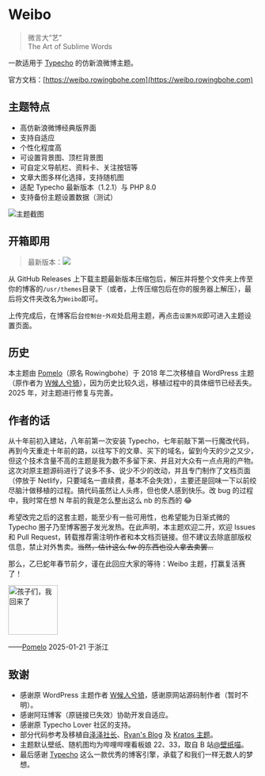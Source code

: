 # Weibo

> 微言大“艺”<br>The Art of Sublime Words

一款适用于 [Typecho](https://typecho.org) 的仿新浪微博主题。

官方文档：[https://weibo.rowingbohe.com](https://weibo.rowingbohe.com)

## 主题特点

* 高仿新浪微博经典版界面
* 支持自适应
* 个性化程度高
* 可设置背景图、顶栏背景图
* 可自定义导航栏、资料卡、关注按钮等
* 文章大图多样化选择，支持随机图
* 适配 Typecho 最新版本（1.2.1）与 PHP 8.0
* 支持备份主题设置数据（测试）

<img src="https://weibo.rowingbohe.com/screenshot.png" alt="主题截图">

## 开箱即用

> 最新版本：<img src="https://img.shields.io/github/release/PomeloOfficial/Weibo.svg?style=flat-square">

从 GitHub Releases 上下载主题最新版本压缩包后，解压并将整个文件夹上传至你的博客的<code>/usr/themes</code>目录下（或者，上传压缩包后在你的服务器上解压），最后将文件夹改名为<code>Weibo</code>即可。

上传完成后，在博客后台<code>控制台</code>-<code>外观</code>处启用主题，再点击<code>设置外观</code>即可进入主题设置页面。

## 历史

本主题由 <a href="https://rowingbohe.com" target="_blank">Pomelo</a>（原名 Rowingbohe）于 2018 年二次移植自 WordPress 主题（原作者为 <a href="https://www.ahwgs.cn" target="_blank">W候人兮猗</a>），因为历史比较久远，移植过程中的具体细节已经丢失。2025 年，对主题进行修复与完善。

## 作者的话

从十年前初入建站，八年前第一次安装 Typecho，七年前敲下第一行魔改代码，再到今天重走十年前的路，以往写下的文章、买下的域名，留到今天的少之又少，但这个技术含量不高的主题是我为数不多留下来、并且对大众有一点点用的产物。这次对原主题源码进行了说多不多、说少不少的改动，并且专门制作了文档页面（停放于 Netlify，只要域名一直续费，基本不会失效），主要还是回味一下以前绞尽脑汁做移植的过程。搞代码虽然让人头疼，但也使人感到快乐。改 bug 的过程中，我时常在想 N 年前的我是怎么整出这么 nb 的东西的 :joy: 

希望改完之后的这套主题，能至少有一些可用性，也希望能为日渐式微的 Typecho 圈子乃至博客圈子发光发热。在此声明，本主题欢迎二开，欢迎 Issues 和 Pull Request，转载推荐需注明作者和本文档页链接。但不建议去除底部版权信息，禁止对外售卖。<s>当然，估计这么 fw 的东西也没人拿去卖罢...</s>

那么，乙巳蛇年春节前夕，谨在此回应大家的等待：Weibo 主题，打赢复活赛了！

<img src="https://weibo.rowingbohe.com/womeiyijian.png" alt="孩子们，我回来了" width="100px">

——<a href="https://rowingbohe.com" target="_blank">Pomelo</a> 2025-01-21 于浙江

## 致谢

* 感谢原 WordPress 主题作者 <a href="https://www.ahwgs.cn" target="_blank">W候人兮猗</a>，感谢原网站源码制作者（暂时不明）。
* 感谢阿珏博客（原链接已失效）协助开发自适应。
* 感谢原 Typecho Lover 社区的支持。
* 部分代码参考及移植自<a href="https://typecho.work" target="_blank">泽泽社长</a>、<a href="https://blog.iplayloli.com" target="_blank">Ryan's Blog</a> 及 <a href="https://typecho.work/archives/Kratos.html" target="_blank">Kratos 主题</a>。
* 主题默认壁纸、随机图均为哔哩哔哩看板娘 22、33，取自 B 站[@壁纸喵](https://space.bilibili.com/6823116/dynamic)。
* 最后感谢 <a href="https://typecho.org">Typecho</a> 这么一款优秀的博客引擎，承载了和我们一样无数人的梦想。
